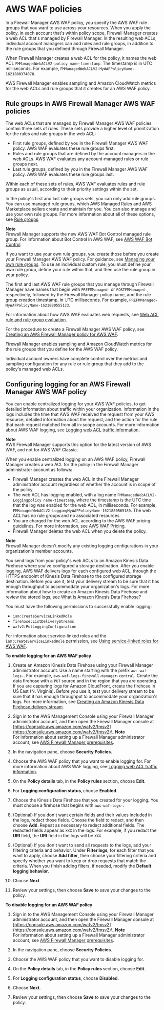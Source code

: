 # AWS WAF policies<a name="waf-policies"></a>

In a Firewall Manager AWS WAF policy, you specify the AWS WAF rule groups that you want to use across your resources\. When you apply the policy, in each account that's within policy scope, Firewall Manager creates a web ACL that's managed by Firewall Manager\. In the resulting web ACLs, individual account managers can add rules and rule groups, in addition to the rule groups that you defined through Firewall Manager\. 

When Firewall Manager creates a web ACL for the policy, it names the web ACL `FMManagedWebACLV2-policy name-timestamp`\. The timestamp is in UTC milliseconds\. For example, `FMManagedWebACLV2-MyWAFPolicyName-1621880374078`\.

AWS Firewall Manager enables sampling and Amazon CloudWatch metrics for the web ACLs and rule groups that it creates for an AWS WAF policy\. 

## Rule groups in AWS Firewall Manager AWS WAF policies<a name="waf-policies-rule-groups"></a>

The web ACLs that are managed by Firewall Manager AWS WAF policies contain three sets of rules\. These sets provide a higher level of prioritization for the rules and rule groups in the web ACL: 
+ First rule groups, defined by you in the Firewall Manager AWS WAF policy\. AWS WAF evaluates these rule groups first\.
+ Rules and rule groups that are defined by the account managers in the web ACLs\. AWS WAF evaluates any account\-managed rules or rule groups next\. 
+ Last rule groups, defined by you in the Firewall Manager AWS WAF policy\. AWS WAF evaluates these rule groups last\.

Within each of these sets of rules, AWS WAF evaluates rules and rule groups as usual, according to their priority settings within the set\.

In the policy's first and last rule groups sets, you can only add rule groups\. You can use managed rule groups, which AWS Managed Rules and AWS Marketplace sellers create and maintain for you\. You can also manage and use your own rule groups\. For more information about all of these options, see [Rule groups](waf-rule-groups.md)\.

**Note**  
Firewall Manager supports the new AWS WAF Bot Control managed rule group\. For information about Bot Control in AWS WAF, see [AWS WAF Bot Control](waf-bot-control.md)\.

If you want to use your own rule groups, you create those before you create your Firewall Manager AWS WAF policy\. For guidance, see [Managing your own rule groups](waf-user-created-rule-groups.md)\. To use an individual custom rule, you must define your own rule group, define your rule within that, and then use the rule group in your policy\.

The first and last AWS WAF rule groups that you manage through Firewall Manager have names that begin with `PREFMManaged-` or `POSTFMManaged-`, respectively, followed by the Firewall Manager policy name, and the rule group creation timestamp, in UTC milliseconds\. For example, `PREFMManaged-MyWAFPolicyName-1621880555123`\.

For information about how AWS WAF evaluates web requests, see [Web ACL rule and rule group evaluation](web-acl-processing.md)\.

For the procedure to create a Firewall Manager AWS WAF policy, see [Creating an AWS Firewall Manager policy for AWS WAF](create-policy.md#creating-firewall-manager-policy-for-waf)\.

Firewall Manager enables sampling and Amazon CloudWatch metrics for the rule groups that you define for the AWS WAF policy\. 

Individual account owners have complete control over the metrics and sampling configuration for any rule or rule group that they add to the policy's managed web ACLs\. 

## Configuring logging for an AWS Firewall Manager AWS WAF policy<a name="waf-policies-logging-config"></a>

You can enable centralized logging for your AWS WAF policies, to get detailed information about traffic within your organization\. Information in the logs includes the time that AWS WAF received the request from your AWS resource, detailed information about the request, and the action for the rule that each request matched from all in\-scope accounts\. For more information about AWS WAF logging, see [Logging web ACL traffic information](logging.md)\.

**Note**  
AWS Firewall Manager supports this option for the latest version of AWS WAF, and not for AWS WAF Classic\.

When you enable centralized logging on an AWS WAF policy, Firewall Manager creates a web ACL for the policy in the Firewall Manager administrator account as follows: 
+ Firewall Manager creates the web ACL in the Firewall Manager administrator account regardless of whether the account is in scope of the policy\.
+ The web ACL has logging enabled, with a log name `FMManagedWebACLV2-Loggingpolicy name-timestamp`, where the timestamp is the UTC time that the log was enabled for the web ACL, in milliseconds\. For example, `FMManagedWebACLV2-LoggingMyWAFPolicyName-1621880565180`\. The web ACL has no rule groups and no associated resources\. 
+ You are charged for the web ACL according to the AWS WAF pricing guidelines\. For more information, see [AWS WAF Pricing](http://aws.amazon.com/waf/pricing/)\. 
+ Firewall Manager deletes the web ACL when you delete the policy\. 

**Note**  
Firewall Manager doesn't modify any existing logging configurations in your organization's member accounts\. 

You send logs from your policy's web ACLs to an Amazon Kinesis Data Firehose where you've configured a storage destination\. After you enable logging, AWS WAF delivers logs for each configured web ACL, through the HTTPS endpoint of Kinesis Data Firehose to the configured storage destination\. Before you use it, test your delivery stream to be sure that it has enough throughput to accommodate your organization's logs\. For more information about how to create an Amazon Kinesis Data Firehose and review the stored logs, see [What Is Amazon Kinesis Data Firehose?](https://docs.aws.amazon.com/firehose/latest/dev/what-is-this-service.html)

You must have the following permissions to successfully enable logging:
+ `iam:CreateServiceLinkedRole`
+ `firehose:ListDeliveryStreams`
+ `wafv2:PutLoggingConfiguration`

For information about service\-linked roles and the `iam:CreateServiceLinkedRole` permission, see [Using service\-linked roles for AWS WAF](using-service-linked-roles.md)\.

**To enable logging for an AWS WAF policy**

1. Create an Amazon Kinesis Data Firehose using your Firewall Manager administrator account\. Use a name starting with the prefix `aws-waf-logs-`\. For example, `aws-waf-logs-firewall-manager-central`\. Create the data firehose with a `PUT` source and in the region that you are operating\. If you are capturing logs for Amazon CloudFront, create the firehose in US East \(N\. Virginia\)\. Before you use it, test your delivery stream to be sure that it has enough throughput to accommodate your organization's logs\. For more information, see [Creating an Amazon Kinesis Data Firehose delivery stream](https://docs.aws.amazon.com/firehose/latest/dev/basic-create.html)\.

1. Sign in to the AWS Management Console using your Firewall Manager administrator account, and then open the Firewall Manager console at [https://console.aws.amazon.com/wafv2/fmsv2](https://console.aws.amazon.com/wafv2/fmsv2)\. 
**Note**  
For information about setting up a Firewall Manager administrator account, see [AWS Firewall Manager prerequisites](fms-prereq.md)\.

1. In the navigation pane, choose **Security Policies**\.

1. Choose the AWS WAF policy that you want to enable logging for\. For more information about AWS WAF logging, see [Logging web ACL traffic information](logging.md)\.

1. On the **Policy details** tab, in the **Policy rules** section, choose **Edit**\. 

1. For **Logging configuration status**, choose **Enabled**\.

1. Choose the Kinesis Data Firehose that you created for your logging\. You must choose a firehose that begins with `aws-waf-logs-`\.

1. \(Optional\) If you don't want certain fields and their values included in the logs, redact those fields\. Choose the field to redact, and then choose **Add**\. Repeat as necessary to redact additional fields\. The redacted fields appear as `XXX` in the logs\. For example, if you redact the **URI** field, the **URI** field in the logs will be `XXX`\. 

1. \(Optional\) If you don't want to send all requests to the logs, add your filtering criteria and behavior\. Under **Filter logs**, for each filter that you want to apply, choose **Add filter**, then choose your filtering criteria and specify whether you want to keep or drop requests that match the criteria\. When you finish adding filters, if needed, modify the **Default logging behavior**\. 

1. Choose **Next**\.

1. Review your settings, then choose **Save** to save your changes to the policy\.

**To disable logging for an AWS WAF policy**

1. Sign in to the AWS Management Console using your Firewall Manager administrator account, and then open the Firewall Manager console at [https://console.aws.amazon.com/wafv2/fmsv2](https://console.aws.amazon.com/wafv2/fmsv2)\. 
**Note**  
For information about setting up a Firewall Manager administrator account, see [AWS Firewall Manager prerequisites](fms-prereq.md)\.

1. In the navigation pane, choose **Security Policies**\.

1. Choose the AWS WAF policy that you want to disable logging for\.

1. On the **Policy details** tab, in the **Policy rules** section, choose **Edit**\. 

1. For **Logging configuration status**, choose **Disabled**\.

1. Choose **Next**\.

1. Review your settings, then choose **Save** to save your changes to the policy\.